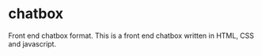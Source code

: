 # chatbox
Front end chatbox format.
This is a front end chatbox written in HTML, CSS and javascript.
